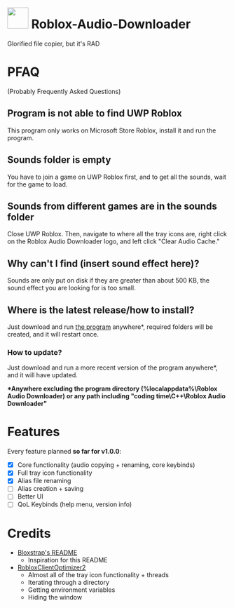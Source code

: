 # <img src="https://raw.githubusercontent.com/HarryBlueJay/Roblox-Audio-Downloader/main/rad.ico" width="48"/> Roblox-Audio-Downloader
Glorified file copier, but it's RAD 
# PFAQ
(Probably Frequently Asked Questions)
## Program is not able to find UWP Roblox
This program only works on Microsoft Store Roblox, install it and run the program.
## Sounds folder is empty
You have to join a game on UWP Roblox first, and to get all the sounds, wait for the game to load.
## Sounds from different games are in the sounds folder
Close UWP Roblox. Then, navigate to where all the tray icons are, right click on the Roblox Audio Downloader logo, and left click "Clear Audio Cache."
## Why can't I find (insert sound effect here)?
Sounds are only put on disk if they are greater than about 500 KB, the sound effect you are looking for is too small.
## Where is the latest release/how to install?
Just download and run [the program](https://github.com/HarryBlueJay/Roblox-Audio-Downloader/raw/main/Roblox%20Audio%20Downloader.exe) anywhere*, required folders will be created, and it will restart once.
### How to update?
Just download and run a more recent version of the program anywhere*, and it will have updated.</br>

**\*Anywhere excluding the program directory (%localappdata%\Roblox Audio Downloader) or any path including "coding time\\C++\\Roblox Audio Downloader"**
# Features
Every feature planned **so far for v1.0.0**:
- [x] Core functionality (audio copying + renaming, core keybinds)
- [x] Full tray icon functionality
- [x] Alias file renaming
- [ ] Alias creation + saving
- [ ] Better UI
- [ ] QoL Keybinds (help menu, version info)
# Credits
- [Bloxstrap's README](https://github.com/pizzaboxer/bloxstrap/blob/main/README.md)
  - Inspiration for this README
- [RobloxClientOptimizer2](https://github.com/Kaiddd/RobloxClientOptimizer2/blob/main/RCO2/RCO2.cpp)
  - Almost all of the tray icon functionality + threads
  - Iterating through a directory
  - Getting environment variables
  - Hiding the window
